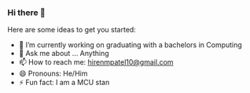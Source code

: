### Hi there 👋


Here are some ideas to get you started:

- 🔭 I’m currently working on graduating with a bachelors in Computing
- 💬 Ask me about ... Anything
- 📫 How to reach me: hirenmpatel10@gmail.com
- 😄 Pronouns: He/Him
- ⚡ Fun fact: I am a MCU stan

